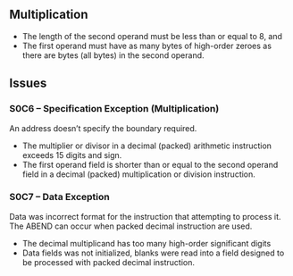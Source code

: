 ## Multiplication
- The length of the second operand must be less than or equal to 8, and
- The first operand must have as many bytes of high-order zeroes as there are bytes (all bytes)
in the second operand.


## Issues


### S0C6 – Specification Exception (Multiplication)
An address doesn’t specify the boundary required.
- The multiplier or divisor in a decimal (packed) arithmetic instruction exceeds 15 digits and sign.
- The first operand field is shorter than or equal to the second operand field in a decimal (packed) multiplication or division instruction.

### S0C7 – Data Exception
Data was incorrect format for the instruction that attempting to process it. The ABEND can occur when packed decimal instruction are used.
- The decimal multiplicand has too many high-order significant digits
- Data fields was not initialized, blanks were read into a field designed to be processed with packed decimal instruction.